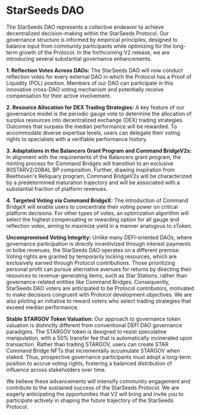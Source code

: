# StarSeeds DAO

The StarSeeds DAO represents a collective endeavor to achieve decentralized decision-making within the StarSeeds Protocol. Our governance structure is informed by empirical principles, designed to balance input from community participants while optimizing for the long-term growth of the Protocol. In the forthcoming V2 release, we are introducing several substantial governance enhancements.

**1. Reflection Votes Across DAOs:** The StarSeeds DAO will now conduct reflection votes for every external DAO in which the Protocol has a Proof of Liquidity (POL) position. Members of our DAO can participate in this innovative cross-DAO voting mechanism and potentially receive compensation for their active involvement.

**2. Resource Allocation for DEX Trading Strategies:** A key feature of our governance model is the periodic gauge vote to determine the allocation of surplus resources into decentralized exchange (DEX) trading strategies. Outcomes that surpass the median performance will be rewarded. To accommodate diverse expertise levels, users can delegate their voting rights to specialists with a verifiable performance history.

**3. Adaptations in the Balancers Grant Program and Command BridgeV2s:** In alignment with the requirements of the Balancers grant program, the minting process for Command Bridges will transition to an exclusive 80STARV2/20BAL BP composition. Further, drawing inspiration from Beethoven's Reliquary program, Command BridgeV2s will be characterized by a predetermined maturation trajectory and will be associated with a substantial fraction of platform revenues.

**4. Targeted Voting via Command BridgeX:** The introduction of Command BridgeX will enable users to concentrate their voting power on critical platform decisions. For other types of votes, an optimization algorithm will select the highest compensating or rewarding option for all gauge and reflection votes, aiming to maximize yield in a manner analogous to xToken.

**Uncompromised Voting Integrity:** Unlike many DEFI-oriented DAOs, where governance participation is directly incentivized through interest payments or bribe revenues, the StarSeeds DAO operates on a different premise. Voting rights are granted by temporarily locking resources, which are exclusively earned through Protocol contributions. Those prioritizing personal profit can pursue alternative avenues for returns by directing their resources to revenue-generating items, such as Star Stations, rather than governance-related entities like Command Bridges. Consequently, StarSeeds DAO voters are anticipated to be Protocol contributors, motivated to make decisions congruent with Protocol development objectives. We are also piloting an initiative to reward voters who select trading strategies that exceed median performance.

**Stable STARGOV Token Valuation:** Our approach to governance token valuation is distinctly different from conventional DEFI DAO governance paradigms. The STARGOV token is designed to resist speculative manipulation, with a 50% transfer fee that is automatically incinerated upon transaction. Rather than trading STARGOV, users can create STAR Command Bridge NFTs that incrementally accumulate STARGOV when staked. Thus, prospective governance participants must adopt a long-term position to accrue voting rights, fostering a balanced distribution of influence across stakeholders over time.

We believe these advancements will intensify community engagement and contribute to the sustained success of the StarSeeds Protocol. We are eagerly anticipating the opportunities that V2 will bring and invite you to participate actively in shaping the future trajectory of the StarSeeds Protocol.
